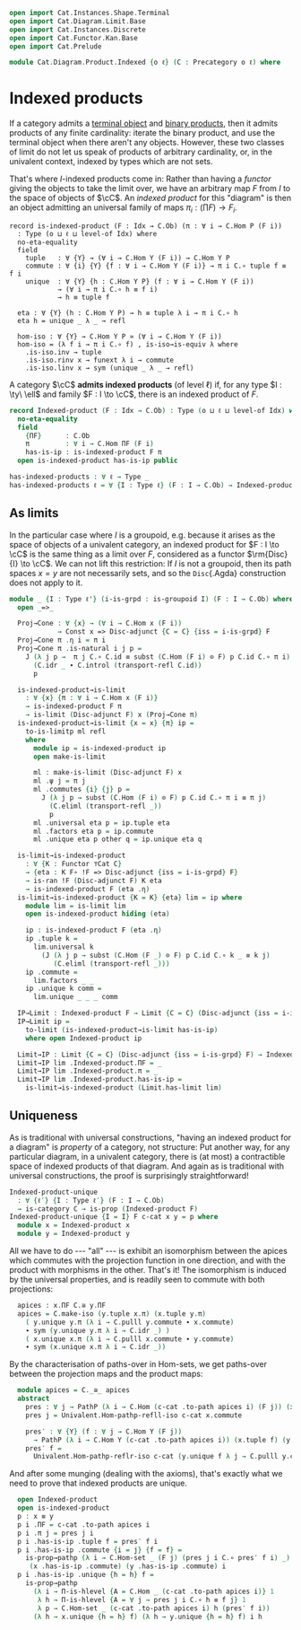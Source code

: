 ```agda
open import Cat.Instances.Shape.Terminal
open import Cat.Diagram.Limit.Base
open import Cat.Instances.Discrete
open import Cat.Functor.Kan.Base
open import Cat.Prelude

module Cat.Diagram.Product.Indexed {o ℓ} (C : Precategory o ℓ) where
```

<!--
```agda
import Cat.Reasoning C as C
private variable
  o' ℓ' : Level
  Idx : Type ℓ'
  A B P : C.Ob
```
-->

# Indexed products

If a category admits a [terminal object] and [binary products], then it
admits products of any finite cardinality: iterate the binary product,
and use the terminal object when there aren't any objects. However,
these two classes of limit do not let us speak of products of arbitrary
cardinality, or, in the univalent context, indexed by types which are
not sets.

[terminal object]: Cat.Diagram.Terminal.html
[binary products]: Cat.Diagram.Product.html

That's where $I$-indexed products come in: Rather than having a
_functor_ giving the objects to take the limit over, we have an
arbitrary map $F$ from $I$ to the space of objects of $\cC$. An
_indexed product_ for this "diagram" is then an object admitting an
universal family of maps $\pi_i : (\prod F) \to F_i$.

```
record is-indexed-product (F : Idx → C.Ob) (π : ∀ i → C.Hom P (F i))
  : Type (o ⊔ ℓ ⊔ level-of Idx) where
  no-eta-equality
  field
    tuple   : ∀ {Y} → (∀ i → C.Hom Y (F i)) → C.Hom Y P
    commute : ∀ {i} {Y} {f : ∀ i → C.Hom Y (F i)} → π i C.∘ tuple f ≡ f i
    unique  : ∀ {Y} {h : C.Hom Y P} (f : ∀ i → C.Hom Y (F i))
            → (∀ i → π i C.∘ h ≡ f i)
            → h ≡ tuple f

  eta : ∀ {Y} (h : C.Hom Y P) → h ≡ tuple λ i → π i C.∘ h
  eta h = unique _ λ _ → refl

  hom-iso : ∀ {Y} → C.Hom Y P ≃ (∀ i → C.Hom Y (F i))
  hom-iso = (λ f i → π i C.∘ f) , is-iso→is-equiv λ where
    .is-iso.inv → tuple
    .is-iso.rinv x → funext λ i → commute
    .is-iso.linv x → sym (unique _ λ _ → refl)
```

A category $\cC$ **admits indexed products** (of level $\ell$) if,
for any type $I : \ty\ \ell$ and family $F : I \to \cC$, there is an
indexed product of $F$.

```agda
record Indexed-product (F : Idx → C.Ob) : Type (o ⊔ ℓ ⊔ level-of Idx) where
  no-eta-equality
  field
    {ΠF}      : C.Ob
    π         : ∀ i → C.Hom ΠF (F i)
    has-is-ip : is-indexed-product F π
  open is-indexed-product has-is-ip public

has-indexed-products : ∀ ℓ → Type _
has-indexed-products ℓ = ∀ {I : Type ℓ} (F : I → C.Ob) → Indexed-product F
```

<!--
```agda
module _ {ℓ′} {I : Type ℓ′} (F : I → C .Precategory.Ob) (ip : Indexed-product F) where
  private module ip = Indexed-product ip

  tuple∘ : ∀ {A B} (f : ∀ i → C.Hom B (F i))
          {g : C.Hom A B}
        → ip.tuple f C.∘ g ≡ ip.tuple λ i → f i C.∘ g
  tuple∘ f = ip.unique _ λ i → C.pulll ip.commute
```
-->

## As limits

In the particular case where $I$ is a groupoid, e.g. because it arises
as the space of objects of a univalent category, an indexed product for
$F : I \to \cC$ is the same thing as a limit over $F$, considered as
a functor $\rm{Disc}{I} \to \cC$. We can not lift this restriction: If
$I$ is not a groupoid, then its path spaces $x = y$ are not necessarily
sets, and so the `Disc`{.Agda} construction does not apply to it.

```agda
module _ {I : Type ℓ'} (i-is-grpd : is-groupoid I) (F : I → C.Ob) where
  open _=>_

  Proj→Cone : ∀ {x} → (∀ i → C.Hom x (F i))
            → Const x => Disc-adjunct {C = C} {iss = i-is-grpd} F
  Proj→Cone π .η i = π i
  Proj→Cone π .is-natural i j p =
    J (λ j p →  π j C.∘ C.id ≡ subst (C.Hom (F i) ⊙ F) p C.id C.∘ π i)
      (C.idr _ ∙ C.introl (transport-refl C.id))
      p

  is-indexed-product→is-limit
    : ∀ {x} {π : ∀ i → C.Hom x (F i)}
    → is-indexed-product F π
    → is-limit (Disc-adjunct F) x (Proj→Cone π)
  is-indexed-product→is-limit {x = x} {π} ip =
    to-is-limitp ml refl
    where
      module ip = is-indexed-product ip
      open make-is-limit

      ml : make-is-limit (Disc-adjunct F) x
      ml .ψ j = π j
      ml .commutes {i} {j} p =
        J (λ j p → subst (C.Hom (F i) ⊙ F) p C.id C.∘ π i ≡ π j)
          (C.eliml (transport-refl _))
          p
      ml .universal eta p = ip.tuple eta
      ml .factors eta p = ip.commute
      ml .unique eta p other q = ip.unique eta q

  is-limit→is-indexed-product
    : ∀ {K : Functor ⊤Cat C}
    → {eta : K F∘ !F => Disc-adjunct {iss = i-is-grpd} F}
    → is-ran !F (Disc-adjunct F) K eta
    → is-indexed-product F (eta .η)
  is-limit→is-indexed-product {K = K} {eta} lim = ip where
    module lim = is-limit lim
    open is-indexed-product hiding (eta)

    ip : is-indexed-product F (eta .η)
    ip .tuple k =
      lim.universal k
        (J (λ j p → subst (C.Hom (F _) ⊙ F) p C.id C.∘ k _ ≡ k j)
           (C.eliml (transport-refl _)))
    ip .commute =
      lim.factors _ _
    ip .unique k comm =
      lim.unique _ _ _ comm

  IP→Limit : Indexed-product F → Limit {C = C} (Disc-adjunct {iss = i-is-grpd} F)
  IP→Limit ip =
    to-limit (is-indexed-product→is-limit has-is-ip)
    where open Indexed-product ip

  Limit→IP : Limit {C = C} (Disc-adjunct {iss = i-is-grpd} F) → Indexed-product F
  Limit→IP lim .Indexed-product.ΠF = _
  Limit→IP lim .Indexed-product.π = _
  Limit→IP lim .Indexed-product.has-is-ip =
    is-limit→is-indexed-product (Limit.has-limit lim)
```

## Uniqueness

As is traditional with universal constructions, "having an indexed
product for a diagram" is _property_ of a category, not structure: Put
another way, for any particular diagram, in a univalent category, there
is (at most) a contractible space of indexed products of that diagram.
And again as is traditional with universal constructions, the proof is
surprisingly straightforward!

```agda
Indexed-product-unique
  : ∀ {ℓ′} {I : Type ℓ′} (F : I → C.Ob)
  → is-category C → is-prop (Indexed-product F)
Indexed-product-unique {I = I} F c-cat x y = p where
  module x = Indexed-product x
  module y = Indexed-product y
```

All we have to do --- "all" --- is exhibit an isomorphism between the
apices which commutes with the projection function in one direction, and
with the product with morphisms in the other. That's it! The isomorphism
is induced by the universal properties, and is readily seen to commute
with both projections:

```agda
  apices : x.ΠF C.≅ y.ΠF
  apices = C.make-iso (y.tuple x.π) (x.tuple y.π)
    ( y.unique y.π (λ i → C.pulll y.commute ∙ x.commute)
    ∙ sym (y.unique y.π λ i → C.idr _) )
    ( x.unique x.π (λ i → C.pulll x.commute ∙ y.commute)
    ∙ sym (x.unique x.π λ i → C.idr _))
```

By the characterisation of paths-over in Hom-sets, we get paths-over
between the projection maps and the product maps:

```agda
  module apices = C._≅_ apices
  abstract
    pres : ∀ j → PathP (λ i → C.Hom (c-cat .to-path apices i) (F j)) (x.π j) (y.π j)
    pres j = Univalent.Hom-pathp-refll-iso c-cat x.commute

    pres′ : ∀ {Y} (f : ∀ j → C.Hom Y (F j))
      → PathP (λ i → C.Hom Y (c-cat .to-path apices i)) (x.tuple f) (y.tuple f)
    pres′ f =
      Univalent.Hom-pathp-reflr-iso c-cat (y.unique f λ j → C.pulll y.commute ∙ x.commute)
```

And after some munging (dealing with the axioms), that's exactly what we
need to prove that indexed products are unique.

```agda
  open Indexed-product
  open is-indexed-product
  p : x ≡ y
  p i .ΠF = c-cat .to-path apices i
  p i .π j = pres j i
  p i .has-is-ip .tuple f = pres′ f i
  p i .has-is-ip .commute {i = j} {f = f} =
    is-prop→pathp (λ i → C.Hom-set _ (F j) (pres j i C.∘ pres′ f i) _)
     (x .has-is-ip .commute) (y .has-is-ip .commute) i
  p i .has-is-ip .unique {h = h} f =
    is-prop→pathp
      (λ i → Π-is-hlevel {A = C.Hom _ (c-cat .to-path apices i)} 1
       λ h → Π-is-hlevel {A = ∀ j → pres j i C.∘ h ≡ f j} 1
       λ p → C.Hom-set _ (c-cat .to-path apices i) h (pres′ f i))
      (λ h → x.unique {h = h} f) (λ h → y.unique {h = h} f) i h
```

